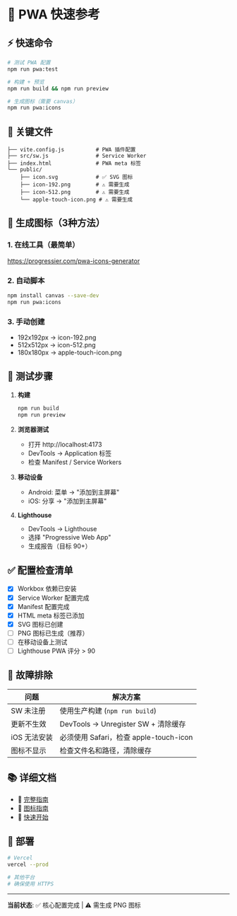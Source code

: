 # 🚀 PWA 快速参考

## ⚡ 快速命令

```bash
# 测试 PWA 配置
npm run pwa:test

# 构建 + 预览
npm run build && npm run preview

# 生成图标（需要 canvas）
npm run pwa:icons
```

## 📁 关键文件

```
├── vite.config.js          # PWA 插件配置
├── src/sw.js               # Service Worker
├── index.html              # PWA meta 标签
└── public/
    ├── icon.svg            # ✅ SVG 图标
    ├── icon-192.png        # ⚠️ 需要生成
    ├── icon-512.png        # ⚠️ 需要生成
    └── apple-touch-icon.png # ⚠️ 需要生成
```

## 🎨 生成图标（3种方法）

### 1. 在线工具（最简单）

https://progressier.com/pwa-icons-generator

### 2. 自动脚本

```bash
npm install canvas --save-dev
npm run pwa:icons
```

### 3. 手动创建

- 192x192px → icon-192.png
- 512x512px → icon-512.png
- 180x180px → apple-touch-icon.png

## 🧪 测试步骤

1. **构建**

   ```bash
   npm run build
   npm run preview
   ```

2. **浏览器测试**
   - 打开 http://localhost:4173
   - DevTools → Application 标签
   - 检查 Manifest / Service Workers

3. **移动设备**
   - Android: 菜单 → "添加到主屏幕"
   - iOS: 分享 → "添加到主屏幕"

4. **Lighthouse**
   - DevTools → Lighthouse
   - 选择 "Progressive Web App"
   - 生成报告（目标 90+）

## ✅ 配置检查清单

- [x] Workbox 依赖已安装
- [x] Service Worker 配置完成
- [x] Manifest 配置完成
- [x] HTML meta 标签已添加
- [x] SVG 图标已创建
- [ ] PNG 图标已生成（推荐）
- [ ] 在移动设备上测试
- [ ] Lighthouse PWA 评分 > 90

## 🐛 故障排除

| 问题         | 解决方案                               |
| ------------ | -------------------------------------- |
| SW 未注册    | 使用生产构建 (`npm run build`)         |
| 更新不生效   | DevTools → Unregister SW + 清除缓存    |
| iOS 无法安装 | 必须使用 Safari，检查 apple-touch-icon |
| 图标不显示   | 检查文件名和路径，清除缓存             |

## 📚 详细文档

- 📖 [完整指南](docs/PWA-GUIDE.md)
- 🎨 [图标指南](public/ICON-GENERATION-GUIDE.md)
- 📱 [快速开始](PWA-README.md)

## 🚀 部署

```bash
# Vercel
vercel --prod

# 其他平台
# 确保使用 HTTPS
```

---

**当前状态**: ✅ 核心配置完成 | ⚠️ 需生成 PNG 图标
